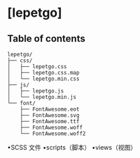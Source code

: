 # [lepetgo]
## Table of contents

```
lepetgo/
├── css/
│   ├── lepetgo.css
│   ├── lepetgo.css.map
│   └── lepetgo.min.css
├── js/
│   ├── lepetgo.js
│   └── lepetgo.min.js
└── font/
    ├── FontAwesome.eot
    ├── FontAwesome.svg
    ├── FontAwesome.ttf
    ├── FontAwesome.woff
    └── FontAwesome.woff2
```

•SCSS 文件
•scripts（脚本）
•views（视图）
